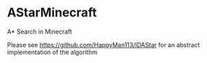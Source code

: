 # AStarMinecraft
A* Search in Minecraft

Please see https://github.com/HappyMan113/IDAStar for an abstract implementation of the algorithm
